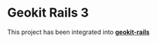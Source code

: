 Geokit Rails 3
==============

This project has been integrated into [**geokit-rails**](https://github.com/geokit/geokit-rails)
